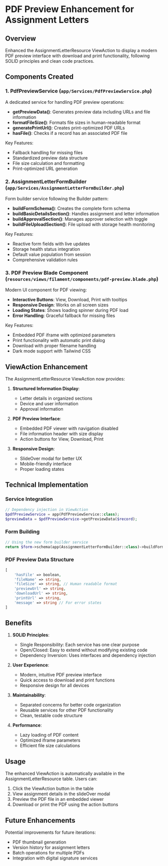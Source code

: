 # PDF Preview Enhancement for Assignment Letters

## Overview
Enhanced the AssignmentLetterResource ViewAction to display a modern PDF preview interface with download and print functionality, following SOLID principles and clean code practices.

## Components Created

### 1. PdfPreviewService (`app/Services/PdfPreviewService.php`)
A dedicated service for handling PDF preview operations:
- **getPreviewData()**: Generates preview data including URLs and file information
- **formatFileSize()**: Formats file sizes in human-readable format  
- **generatePrintUrl()**: Creates print-optimized PDF URLs
- **hasFile()**: Checks if a record has an associated PDF file

Key Features:
- Fallback handling for missing files
- Standardized preview data structure
- File size calculation and formatting
- Print-optimized URL generation

### 2. AssignmentLetterFormBuilder (`app/Services/AssignmentLetterFormBuilder.php`)
Form builder service following the Builder pattern:
- **buildFormSchema()**: Creates the complete form schema
- **buildBasicDetailsSection()**: Handles assignment and letter information
- **buildApprovalSection()**: Manages approver selection with toggle
- **buildFileUploadSection()**: File upload with storage health monitoring

Key Features:
- Reactive form fields with live updates
- Storage health status integration
- Default value population from session
- Comprehensive validation rules

### 3. PDF Preview Blade Component (`resources/views/filament/components/pdf-preview.blade.php`)
Modern UI component for PDF viewing:
- **Interactive Buttons**: View, Download, Print with tooltips
- **Responsive Design**: Works on all screen sizes
- **Loading States**: Shows loading spinner during PDF load
- **Error Handling**: Graceful fallback for missing files

Key Features:
- Embedded PDF iframe with optimized parameters
- Print functionality with automatic print dialog
- Download with proper filename handling
- Dark mode support with Tailwind CSS

## ViewAction Enhancement

The AssignmentLetterResource ViewAction now provides:

1. **Structured Information Display**:
   - Letter details in organized sections
   - Device and user information
   - Approval information

2. **PDF Preview Interface**:
   - Embedded PDF viewer with navigation disabled
   - File information header with size display
   - Action buttons for View, Download, Print

3. **Responsive Design**:
   - SlideOver modal for better UX
   - Mobile-friendly interface
   - Proper loading states

## Technical Implementation

### Service Integration
```php
// Dependency injection in ViewAction
$pdfPreviewService = app(PdfPreviewService::class);
$previewData = $pdfPreviewService->getPreviewData($record);
```

### Form Building
```php
// Using the new form builder service
return $form->schema(app(AssignmentLetterFormBuilder::class)->buildFormSchema());
```

### PDF Preview Data Structure
```php
[
    'hasFile' => boolean,
    'fileName' => string,
    'fileSize' => string, // Human readable format
    'previewUrl' => string,
    'downloadUrl' => string,
    'printUrl' => string,
    'message' => string // For error states
]
```

## Benefits

1. **SOLID Principles**:
   - Single Responsibility: Each service has one clear purpose
   - Open/Closed: Easy to extend without modifying existing code
   - Dependency Inversion: Uses interfaces and dependency injection

2. **User Experience**:
   - Modern, intuitive PDF preview interface
   - Quick access to download and print functions
   - Responsive design for all devices

3. **Maintainability**:
   - Separated concerns for better code organization
   - Reusable services for other PDF functionality
   - Clean, testable code structure

4. **Performance**:
   - Lazy loading of PDF content
   - Optimized iframe parameters
   - Efficient file size calculations

## Usage

The enhanced ViewAction is automatically available in the AssignmentLetterResource table. Users can:

1. Click the ViewAction button in the table
2. View assignment details in the slideOver modal
3. Preview the PDF file in an embedded viewer
4. Download or print the PDF using the action buttons

## Future Enhancements

Potential improvements for future iterations:
- PDF thumbnail generation
- Version history for assignment letters
- Batch operations for multiple PDFs
- Integration with digital signature services
